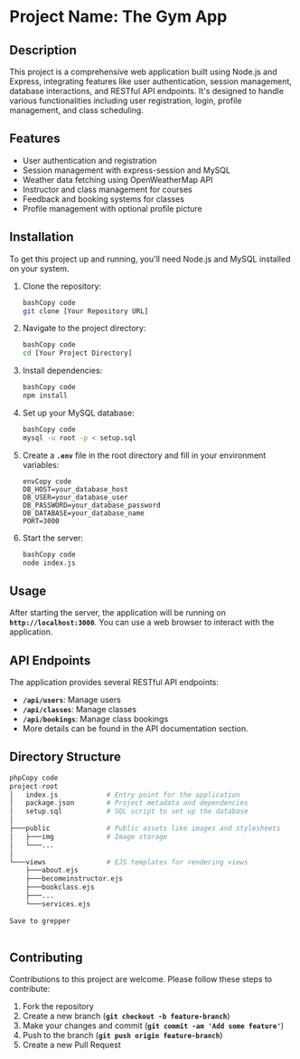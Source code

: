 # **Project Name: The Gym App**
 
## **Description**
 
This project is a comprehensive web application built using Node.js and Express, integrating features like user authentication, session management, database interactions, and RESTful API endpoints. It's designed to handle various functionalities including user registration, login, profile management, and class scheduling.
 
## **Features**
 
- User authentication and registration
- Session management with express-session and MySQL
- Weather data fetching using OpenWeatherMap API
- Instructor and class management for courses
- Feedback and booking systems for classes
- Profile management with optional profile picture
 
## **Installation**
 
To get this project up and running, you'll need Node.js and MySQL installed on your system.
 
1. Clone the repository:
   
    ```bash
    bashCopy code
    git clone [Your Repository URL]
   
    ```
   
2. Navigate to the project directory:
   
    ```bash
    bashCopy code
    cd [Your Project Directory]
   
    ```
   
3. Install dependencies:
   
    ```bash
    bashCopy code
    npm install
   
    ```
   
4. Set up your MySQL database:
   
    ```bash
    bashCopy code
    mysql -u root -p < setup.sql
   
    ```
   
5. Create a **`.env`** file in the root directory and fill in your environment variables:
   
    ```
    envCopy code
    DB_HOST=your_database_host
    DB_USER=your_database_user
    DB_PASSWORD=your_database_password
    DB_DATABASE=your_database_name
    PORT=3000
   
    ```
   
6. Start the server:
   
    ```bash
    bashCopy code
    node index.js
   
    ```
   
 
## **Usage**
 
After starting the server, the application will be running on **`http://localhost:3000`**. You can use a web browser to interact with the application.
 
## **API Endpoints**
 
The application provides several RESTful API endpoints:
 
- **`/api/users`**: Manage users
- **`/api/classes`**: Manage classes
- **`/api/bookings`**: Manage class bookings
- More details can be found in the API documentation section.
 
## **Directory Structure**
 
```php
phpCopy code
project-root
│   index.js            # Entry point for the application
│   package.json        # Project metadata and dependencies
│   setup.sql           # SQL script to set up the database
│
├───public              # Public assets like images and stylesheets
│   ├───img             # Image storage
│   └───...
│
└───views               # EJS templates for rendering views
    ├───about.ejs
    ├───becomeinstructor.ejs
    ├───bookclass.ejs
    ├───...
    └───services.ejs
 
Save to grepper
 
```
 
## **Contributing**
 
Contributions to this project are welcome. Please follow these steps to contribute:
 
1. Fork the repository
2. Create a new branch (**`git checkout -b feature-branch`**)
3. Make your changes and commit (**`git commit -am 'Add some feature'`**)
4. Push to the branch (**`git push origin feature-branch`**)
5. Create a new Pull Request
